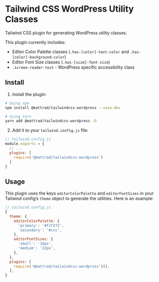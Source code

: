 # Tailwind CSS WordPress Utility Classes

Tailwind CSS plugin for generating WordPress utility classes.

This plugin currently includes:

- Editor Color Palette classes (`.has-[color]-text-color` and `.has-[color]-background-color`)
- Editor Font Size classes (`.has-[size]-font-size`)
- `.screen-reader-text` - WordPress specific accessibility class

## Install

1. Install the plugin:

  ```bash
  # Using npm
  npm install @mattrad/tailwindcss-wordpress --save-dev

  # Using Yarn
  yarn add @mattrad/tailwindcss-wordpress -D
  ```

2. Add it to your `tailwind.config.js` file:

  ```js
  // tailwind.config.js
  module.exports = {
    // ...
    plugins: [
      require('@mattrad/tailwindcss-wordpress')
    ]
  }
  ```

## Usage

This plugin uses the keys `editorColorPalette` and `editorFontSizes` in your Tailwind config’s `theme` object to generate the utilities. Here is an example:

```js
// tailwind.config.js
{
  theme: {
    editorColorPalette: {
      'primary': '#f2f2f2',
      'secondary': '#ccc',
    },
    editorFontSizes: {
      'small': '16px',
      'medium': '22px',
    },
  },
  plugins: [
    require('@mattrad/tailwindcss-wordpress')(),
  ],
}
```
